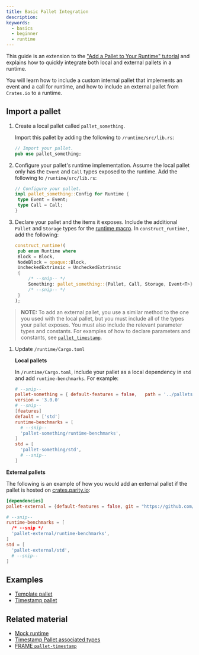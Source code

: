 ```yaml
---
title: Basic Pallet Integration
description: 
keywords:
  - basics
  - beginner
  - runtime
---
```


This guide is an extension to the ["Add a Pallet to Your Runtime" tutorial](/tutorials/work-with-pallets/add-a-pallet) and explains how to quickly integrate both local and external pallets in a runtime.

You will learn how to include a custom internal pallet that implements an event and a call for runtime, and how to include an external pallet from `Crates.io` to a runtime.

## Import a pallet

1. Create a local pallet called `pallet_something`.

   Import this pallet by adding the following to `/runtime/src/lib.rs`:

   ```rust
   // Import your pallet.
   pub use pallet_something;
   ```

1. Configure your pallet's runtime implementation.
   Assume the local pallet only has the `Event` and `Call` types exposed to the runtime. Add the following to `/runtime/src/lib.rs`:

   ```rust
   // Configure your pallet.
   impl pallet_something::Config for Runtime {
   	type Event = Event;
   	type Call = Call;
   }
   ```

1. Declare your pallet and the items it exposes.
   Include the additional `Pallet` and `Storage` types for the [runtime macro](/reference/frame-macros/#construct_runtime). In `construct_runtime!`, add the following:

   ```rust
   construct_runtime!(
   	pub enum Runtime where
   	Block = Block,
   	NodeBlock = opaque::Block,
   	UncheckedExtrinsic = UncheckedExtrinsic
   	{
   		/* --snip-- */
   		Something: pallet_something::{Pallet, Call, Storage, Event<T>},
   		/* --snip-- */
   	}
   );
   ```

> **NOTE:** To add an external pallet, you use a similar method to the one you used with the local pallet, but you must include all of the types your pallet exposes.
> You must also include the relevant parameter types and constants. For examples of how to declare parameters and constants, see [`pallet_timestamp`][timestamp-frame].

1. Update `/runtime/Cargo.toml`

   **Local pallets**

   In `/runtime/Cargo.toml`, include your pallet as a local dependency in `std` and add `runtime-benchmarks`. For example:

   ```toml
   # --snip--
   pallet-something = { default-features = false,   path = '../pallets/something'
   version = '3.0.0'
   # --snip--
   [features]
   default = ['std']
   runtime-benchmarks = [
     # --snip--
     'pallet-something/runtime-benchmarks',
   ]
   std = [
     'pallet-something/std',
     # --snip--
   ]
   ```

**External pallets**

The following is an example of how you would add an external pallet if the pallet is hosted on [crates.parity.io](https://crates.parity.io/):

```toml
[dependencies]
pallet-external = {default-features = false, git = "https://github.com/paritytech/substrate.git", version = "4.0.0-dev"}

# --snip--
runtime-benchmarks = [
  /* --snip */
  'pallet-external/runtime-benchmarks',
]
std = [
  'pallet-external/std',
  # --snip--
]
```

## Examples

- [Template pallet][template-frame]
- [Timestamp pallet][timestamp-frame]

## Related material

- [Mock runtime][mock-runtime]
- [Timestamp Pallet associated types][timestamp-rustdocs]
- [FRAME `pallet-timestamp`](https://crates.io/crates/pallet-timestamp)

[mock-runtime]: /main-docs/test/#mock-runtime-environment
[timestamp-frame]: https://github.com/paritytech/substrate/blob/master/bin/node/runtime/src/lib.rs#L413-L422
[timestamp-rustdocs]: /rustdocs/latest/pallet_timestamp/pallet/trait.Config.html#associated-types
[template-frame]: https://github.com/substrate-developer-hub/substrate-node-template/blob/master/pallets/template/src/lib.rs#L1-L107
